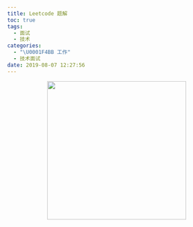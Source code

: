 ```yaml
---
title: Leetcode 题解
toc: true
tags:
  - 面试
  - 技术
categories:
  - "\U0001F4BB 工作"
  - 技术面试
date: 2019-08-07 12:27:56
---
```







<div align="center"><img width="320px" src="https://open.weixin.qq.com/qr/code?username=idealyard"></img></div>

